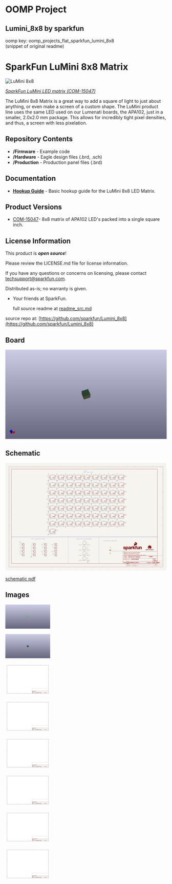 # OOMP Project  
## Lumini_8x8  by sparkfun  
  
oomp key: oomp_projects_flat_sparkfun_lumini_8x8  
(snippet of original readme)  
  
SparkFun LuMini 8x8 Matrix  
========================================  
  
![LuMini 8x8](https://cdn.sparkfun.com/r/500-500/assets/parts/1/3/3/8/1/15047-SparkFun_LuMini_LED_Matrix_-_8x8__APA102-2020_-01.jpg)  
  
[*SparkFun LuMini LED matrix (COM-15047)*](https://www.sparkfun.com/products/15047)  
  
The LuMini 8x8 Matrix is a great way to add a square of light to just about anything, or even make a screen of a custom shape. The LuMini product line uses the same LED used on our Lumenati boards, the APA102, just in a smaller, 2.0x2.0 mm package. This allows for incredibly tight pixel densities, and thus, a screen with less pixelation.   
  
Repository Contents  
-------------------  
  
* **/Firmware** - Example code   
* **/Hardware** - Eagle design files (.brd, .sch)  
* **/Production** - Production panel files (.brd)  
  
Documentation  
--------------  
* **[Hookup Guide](https://learn.sparkfun.com/tutorials/lumini-8x8-matrix-hookup-guide)** - Basic hookup guide for the LuMini 8x8 LED Matrix.  
  
Product Versions  
----------------  
* [COM-15047](https://www.sparkfun.com/products/15047)- 8x8 matrix of APA102 LED's packed into a single square inch.  
  
License Information  
-------------------  
  
This product is _**open source**_!   
  
Please review the LICENSE.md file for license information.   
  
If you have any questions or concerns on licensing, please contact techsupport@sparkfun.com.  
  
Distributed as-is; no warranty is given.  
  
- Your friends at SparkFun.  
  
  full source readme at [readme_src.md](readme_src.md)  
  
source repo at: [https://github.com/sparkfun/Lumini_8x8](https://github.com/sparkfun/Lumini_8x8)  
## Board  
  
[![working_3d.png](working_3d_600.png)](working_3d.png)  
## Schematic  
  
[![working_schematic.png](working_schematic_600.png)](working_schematic.png)  
  
[schematic pdf](working_schematic.pdf)  
## Images  
  
[![working_3D_bottom.png](working_3D_bottom_140.png)](working_3D_bottom.png)  
  
[![working_3D_top.png](working_3D_top_140.png)](working_3D_top.png)  
  
[![working_assembly_page_01.png](working_assembly_page_01_140.png)](working_assembly_page_01.png)  
  
[![working_assembly_page_02.png](working_assembly_page_02_140.png)](working_assembly_page_02.png)  
  
[![working_assembly_page_03.png](working_assembly_page_03_140.png)](working_assembly_page_03.png)  
  
[![working_assembly_page_04.png](working_assembly_page_04_140.png)](working_assembly_page_04.png)  
  
[![working_assembly_page_05.png](working_assembly_page_05_140.png)](working_assembly_page_05.png)  
  
[![working_assembly_page_06.png](working_assembly_page_06_140.png)](working_assembly_page_06.png)  
